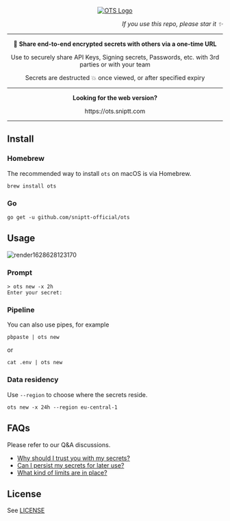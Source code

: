 <p align="center">
  <a href="https://sniptt.com">
    <img src=".github/assets/ots-social-cover.svg" alt="OTS Logo" />
  </a>
</p>

<p align="right">
  <i>If you use this repo, please star it ✨</i>
</p>

***

<p align="center">🔐 <b>Share end-to-end encrypted secrets with others via a one-time URL</b></p>

<p align="center">Use to securely share API Keys, Signing secrets, Passwords, etc. with 3rd parties or with your team</p>

<p align="center">Secrets are destructed 💥 once viewed, or after specified expiry</p>

***

<p align="center"><b>Looking for the web version?</b></p>

<p align="center">https://ots.sniptt.com</p>

***

## Install

### Homebrew

The recommended way to install `ots` on macOS is via Homebrew.

```
brew install ots
```

### Go

```
go get -u github.com/sniptt-official/ots
```

## Usage

![render1628628123170](https://user-images.githubusercontent.com/778109/128932301-190388b3-171c-4e41-be5c-88ecf315beda.gif)

### Prompt

```
> ots new -x 2h
Enter your secret: 
```

### Pipeline

You can also use pipes, for example

```
pbpaste | ots new
```

or

```
cat .env | ots new
```

### Data residency

Use `--region` to choose where the secrets reside.

```
ots new -x 24h --region eu-central-1
```

## FAQs

Please refer to our Q\&A discussions.

*   [Why should I trust you with my secrets?](https://github.com/sniptt-official/ots/discussions/13)
*   [Can I persist my secrets for later use?](https://github.com/sniptt-official/ots/discussions/15)
*   [What kind of limits are in place?](https://github.com/sniptt-official/ots/discussions/18)

## License

See [LICENSE](LICENSE)

